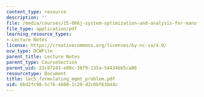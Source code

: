```yaml
---
content_type: resource
description: ''
file: /media/courses/15-066j-system-optimization-and-analysis-for-manufacturing-summer-2003/6bd2fc985c7646001c20d2c0bf63b44c_lec5_formulating_mgmt_problem.pdf
file_type: application/pdf
learning_resource_types:
- Lecture Notes
license: https://creativecommons.org/licenses/by-nc-sa/4.0/
ocw_type: OCWFile
parent_title: Lecture Notes
parent_type: CourseSection
parent_uid: 22c87243-e00c-38f9-135a-54434bb5ca86
resourcetype: Document
title: lec5_formulating_mgmt_problem.pdf
uid: 6bd2fc98-5c76-4600-1c20-d2c0bf63b44c
---
```

